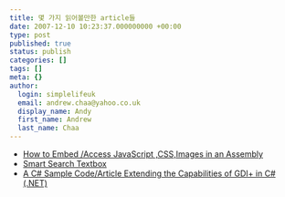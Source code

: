 ```yaml
---
title: 몇 가지 읽어볼만한 article들
date: 2007-12-10 10:23:37.000000000 +00:00
type: post
published: true
status: publish
categories: []
tags: []
meta: {}
author:
  login: simplelifeuk
  email: andrew.chaa@yahoo.co.uk
  display_name: Andy
  first_name: Andrew
  last_name: Chaa
---
```


<ul>
<li><a href="http://www.codeproject.com/KB/cs/Embed_Js_Css_Image.aspx">How to Embed /Access JavaScript ,CSS,Images in an Assembly</a></li>
<li><a href="http://www.codeproject.com/KB/cs/Smart_Search.aspx">Smart Search Textbox</a></li>
<li><a href="http://www.codeproject.com/KB/GDI-plus/imaging_applications.aspx">A C# Sample Code/Article Extending the Capabilities of GDI+ in C# (.NET)</a></li>
</ul>
